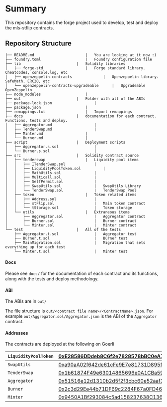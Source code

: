 # Summary

This repository contains the forge project used to develop, test and deploy the mls-stflip contracts.

## Repository Structure

```
├── README.md						|	You are looking at it now :)
├── foundry.toml					|	Foundry configuration file
├── lib							|	Solidity libraries				
│   ├── forge-std 					|	Forge standard library. Cheatcodes, console.log, etc		
│   ├── openzeppelin-contracts				|	Openzeppelin library. SafeMath, ERC20, etc
│   └── openzeppelin-contracts-upgradeable		|	Upgradeable OpenZeppelin
├── node_modules					|
├── out 						|	Folder with all of the ABIs
├── package-lock.json					|
├── package.json					|
├── remappings.txt					|	Import remappings
├── docs						| 	documentation for each contract. Functions, tests and deploy.
│   ├── Aggregator.md					|
│   ├── TenderSwap.md 					|
│   ├── Minter.md					|	
│   └── Burner.md					|
├── script						|	Deployment scripts
│   ├── Aggregator.s.sol				|	
│   └── Burner.s.sol					|
├── src							|	Solidity contract source
│   ├── tenderswap					|	Liquidity pool items
│   │   ├── ITenderSwap.sol				|	
│   │   ├── LiquidityPoolToken.sol			|	
│   │   ├── MathUtils.sol				|	
│   │   ├── Multicall.sol				|
│   │   ├── SelfPermit.sol				|
│   │   ├── SwapUtils.sol				|	SwapUtils Library
│   │   └── TenderSwap.sol				|	TenderSwap Pool 
│   ├── token						|	Token related items
│   │   ├── Address.sol					|
│   │   ├── stFlip.sol					|	Main token contract
│   │   └── tStorage.sol				|	Token storage
│   └── utils						|	Extraneous items 
│       ├── Aggregator.sol				|	Aggregator contract
│       ├── Burner.sol					|	Burner contract
│       └── Minter.sol					|	Minter contract
└── test						|	All of the tests
    ├── Aggregator.t.sol				|	Aggregator test
    ├── Burner.t.sol					|	Burner test
    ├── MainMigration.sol				|	Migration that sets everything up for each test
    └── Minter.t.sol					|	Minter test
```

#### Docs

Please see `docs/` for the documentation of each contract and its functions, along with the tests and deploy methodology.

#### ABI

The ABIs are in `out/`

The file structure is `out/<contract file name>/<ContractName>.json`. For example `out/Aggregator.sol/Aggregator.json` is the ABI of the `Aggregator` contract.

#### Addresses

The contracts are deployed at the following on Goerli

| `LiquidityPoolToken` | [0xE28586DDdeb8C6f2e7828578bBC0eA7B26B9484D](https://goerli.etherscan.io/address/0xE28586DDdeb8C6f2e7828578bBC0eA7B26B9484D) |
| -------------------- | :----------------------------------------------------------- |
| `SwapUtils`          | [0xa90aA02f642de61cFe9E7e81731D895f9E674ffA](https://goerli.etherscan.io/address/0xa90aA02f642de61cFe9E7e81731D895f9E674ffA) |
| `TenderSwap`         | [0x1b61874F49e63014865696e0A1CBa5926C516cDF](https://goerli.etherscan.io/address/0x1b61874F49e63014865696e0A1CBa5926C516cDF) |
| `Aggregator`         | [0x51516e12d1310b2d5f2f3cbc60e52aaf3f4a90bc](https://goerli.etherscan.io/address/0x51516e12d1310b2d5f2f3cbc60e52aaf3f4a90bc ) |
| `Burner`             | [0x2c3d29Ee44b71DF69c2284F67a0FD467a13b32b9](https://goerli.etherscan.io/address/0x2c3d29Ee44b71DF69c2284F67a0FD467a13b32b9) |
| `Minter`             | [0x9450A1Bf293084c5ad158237638C1361C4A1EE3C](https://goerli.etherscan.io/address/0x9450A1Bf293084c5ad158237638C1361C4A1EE3C) |


